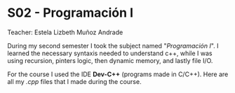 # S02 - Programación I

Teacher: Estela Lizbeth Muñoz Andrade

During my second semester I took the subject named "*Programación I*". I learned the necessary syntaxis needed to understand c++, while I was using recursion, pinters logic, then dynamic memory, and lastly file I/O.

For the course I used the IDE **Dev-C++** (programs made in C/C++). Here are all my *.cpp* files that I made during the course.
